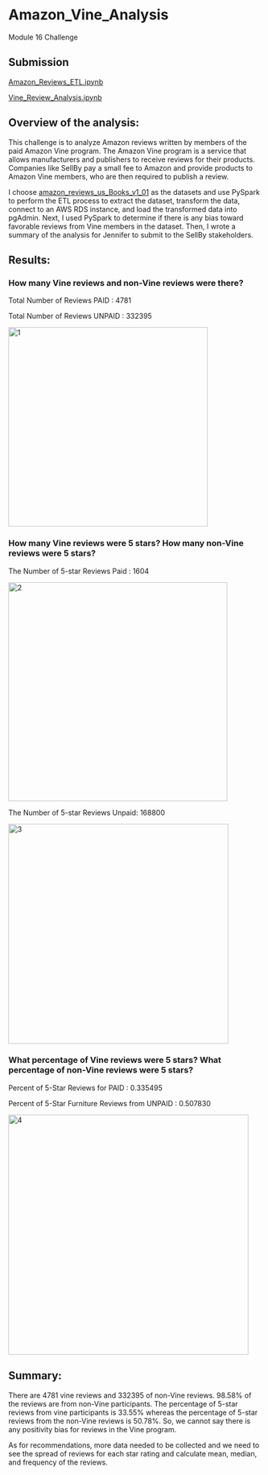# Amazon_Vine_Analysis

Module 16 Challenge

## Submission

[Amazon_Reviews_ETL.ipynb](Amazon_Reviews_ETL.ipynb)

[Vine_Review_Analysis.ipynb](Vine_Review_Analysis.ipynb)


## Overview of the analysis:  
This challenge is to analyze Amazon reviews written by members of the paid Amazon Vine program. The Amazon Vine program is a service that allows manufacturers and publishers to receive reviews for their products. Companies like SellBy pay a small fee to Amazon and provide products to Amazon Vine members, who are then required to publish a review.

I choose [amazon_reviews_us_Books_v1_01](https://s3.amazonaws.com/amazon-reviews-pds/tsv/amazon_reviews_us_Books_v1_01.tsv.gz) as the datasets and use PySpark to perform the ETL process to extract the dataset, transform the data, connect to an AWS RDS instance, and load the transformed data into pgAdmin. Next, I used PySpark to determine if there is any bias toward favorable reviews from Vine members in the dataset. Then, I wrote a summary of the analysis for Jennifer to submit to the SellBy stakeholders.

## Results: 

### How many Vine reviews and non-Vine reviews were there?

Total Number of Reviews PAID : 4781

Total Number of Reviews UNPAID : 332395


<img width="396" alt="1" src="https://user-images.githubusercontent.com/86527347/138577530-0cbafe28-c70b-45f3-a860-3a0e0128dba4.png">


### How many Vine reviews were 5 stars? How many non-Vine reviews were 5 stars?

The Number of 5-star Reviews Paid : 1604


<img width="435" alt="2" src="https://user-images.githubusercontent.com/86527347/138577531-3d9d029b-8774-4f57-9fdf-85c4ea2e2a4d.png">

The Number of 5-star Reviews Unpaid: 168800


<img width="437" alt="3" src="https://user-images.githubusercontent.com/86527347/138577532-947db65e-dce2-46dc-bb32-b069c70b4dfa.png">


### What percentage of Vine reviews were 5 stars? What percentage of non-Vine reviews were 5 stars?

Percent of 5-Star Reviews for PAID : 0.335495

Percent of 5-Star Furniture Reviews from UNPAID : 0.507830


<img width="477" alt="4" src="https://user-images.githubusercontent.com/86527347/138577534-8f21cb54-c0df-45bd-91a6-bd0863c05a47.png">

## Summary:  

There are 4781 vine reviews and 332395 of non-Vine reviews. 98.58% of the reviews are from non-Vine participants. The percentage of 5-star reviews from vine participants is 33.55% whereas the percentage of 5-star reviews from the non-Vine reviews is 50.78%. So, we cannot say there is any positivity bias for reviews in the Vine program.

As for recommendations, more data needed to be collected and we need to see the spread of  reviews for each star rating and calculate mean, median, and  frequency of the reviews.




